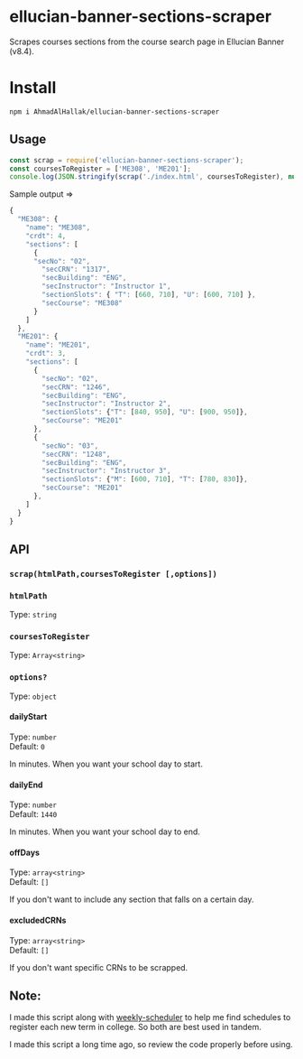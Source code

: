# ellucian-banner-sections-scraper

Scrapes courses sections from the course search page in Ellucian Banner (v8.4).

# Install

```
npm i AhmadAlHallak/ellucian-banner-sections-scraper
```

## Usage

```js
const scrap = require('ellucian-banner-sections-scraper');
const coursesToRegister = ['ME308', 'ME201'];
console.log(JSON.stringify(scrap('./index.html', coursesToRegister), null, 2));
```
Sample output =>
```js
{
  "ME308": {
    "name": "ME308",
    "crdt": 4,
    "sections": [
      { 
      "secNo": "02",
        "secCRN": "1317",
        "secBuilding": "ENG",
        "secInstructor": "Instructor 1", 
        "sectionSlots": { "T": [660, 710], "U": [600, 710] },
        "secCourse": "ME308"
      }
    ]
  },
  "ME201": {
    "name": "ME201",
    "crdt": 3,
    "sections": [
      {
        "secNo": "02",
        "secCRN": "1246",
        "secBuilding": "ENG",
        "secInstructor": "Instructor 2",  
        "sectionSlots": {"T": [840, 950], "U": [900, 950]},
        "secCourse": "ME201"
      },
      {
        "secNo": "03",
        "secCRN": "1248",
        "secBuilding": "ENG",
        "secInstructor": "Instructor 3",  
        "sectionSlots": {"M": [600, 710], "T": [780, 830]},
        "secCourse": "ME201"
      },
    ]
  }
}
```
## API

### `scrap(htmlPath,coursesToRegister [,options])`

### `htmlPath`

Type: `string`

### `coursesToRegister`

Type: `Array<string>`

### `options?`
Type: `object`

#### dailyStart
Type: `number`\
Default: `0`

In minutes. When you want your school day to start.

#### dailyEnd
Type: `number`\
Default: `1440`

In minutes. When you want your school day to end.

#### offDays
Type: `array<string>`\
Default: `[]`

If you don't want to include any section that falls on a certain day.

#### excludedCRNs
Type: `array<string>`\
Default: `[]`

If you don't want specific CRNs to be scrapped.


## Note:
I made this script along with [weekly-scheduler](https://github.com/AhmadAlHallak/weekly-scheduler) to help me find schedules to register each new term in college. So both are best used in tandem.

I made this script a long time ago, so review the code properly before using.

